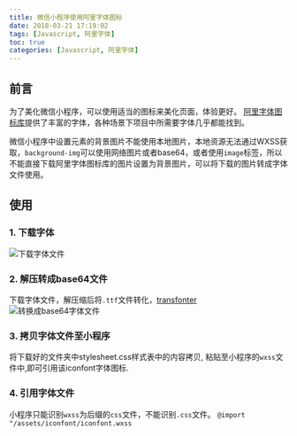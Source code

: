 ```yaml
---
title: 微信小程序使用阿里字体图标
date: 2018-03-21 17:19:02
tags: [Javascript, 阿里字体]
toc: true
categories: [Javascript, 阿里字体]
---
```


## 前言

为了美化微信小程序，可以使用适当的图标来美化页面，体验更好。
[阿里字体图标库](http://www.iconfont.cn/)提供了丰富的字体，各种场景下项目中所需要字体几乎都能找到。

微信小程序中设置元素的背景图片不能使用本地图片，本地资源无法通过WXSS获取，`background-img`可以使用网络图片或者base64，或者使用`image`标签，所以不能直接下载阿里字体图标库的图片设置为背景图片，可以将下载的图片转成字体文件使用。

## 使用

### 1. 下载字体
![下载字体文件](https://hexo-blog-1256208212.cos.ap-beijing.myqcloud.com/1521625432192.jpg)

### 2. 解压转成base64文件
下载字体文件，解压缩后将`.ttf`文件转化，[transfonter](https://transfonter.org/)
![转换成base64字体文件](https://hexo-blog-1256208212.cos.ap-beijing.myqcloud.com/1521628758409.jpg)

### 3. 拷贝字体文件至小程序
将下载好的文件夹中stylesheet.css样式表中的内容拷贝, 粘贴至小程序的`wxss`文件中,即可引用该iconfont字体图标.

### 4. 引用字体文件
小程序只能识别`wxss`为后缀的`css`文件，不能识别`.css`文件。
`@import "/assets/iconfont/iconfont.wxss`

